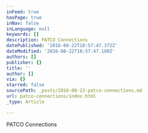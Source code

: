 ```yaml
---
inFeed: true
hasPage: true
inNav: false
inLanguage: null
keywords: []
description: PATCO Connections
datePublished: '2016-08-22T18:57:47.372Z'
dateModified: '2016-08-22T18:57:47.180Z'
authors: []
publisher: {}
title: ''
author: []
via: {}
starred: false
sourcePath: _posts/2016-08-22-patco-connections.md
url: patco-connections/index.html
_type: Article

---
```

PATCO Connections